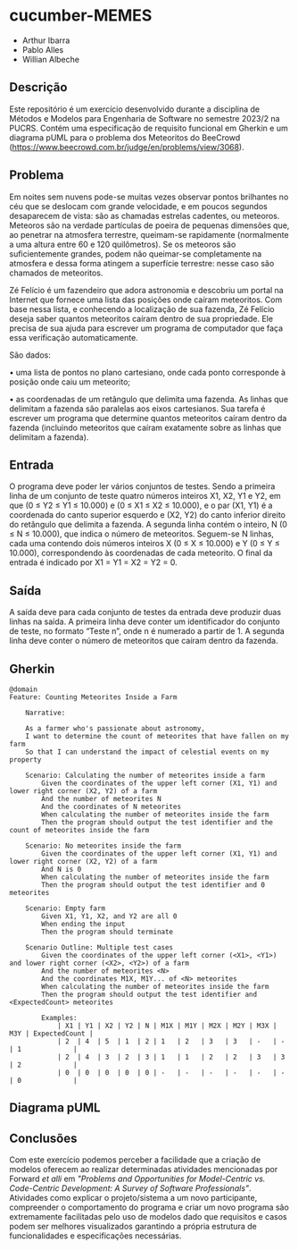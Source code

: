 # cucumber-MEMES

- Arthur Ibarra
- Pablo Alles
- Willian Albeche

## Descrição
Este repositório é um exercício desenvolvido durante a disciplina de Métodos e Modelos para Engenharia de Software no semestre 2023/2 na PUCRS. Contém uma especificação de requisito funcional em Gherkin e um diagrama pUML para o problema dos Meteoritos do BeeCrowd (https://www.beecrowd.com.br/judge/en/problems/view/3068).

## Problema
Em noites sem nuvens pode-se muitas vezes observar pontos brilhantes no céu que se deslocam com grande velocidade, e em poucos segundos desaparecem de vista: são as chamadas estrelas cadentes, ou meteoros. Meteoros são na verdade partículas de poeira de pequenas dimensões que, ao penetrar na atmosfera terrestre, queimam-se rapidamente (normalmente a uma altura entre 60 e 120 quilômetros). Se os meteoros são suficientemente grandes, podem não queimar-se completamente na atmosfera e dessa forma atingem a superfície terrestre: nesse caso são chamados de meteoritos.

Zé Felício é um fazendeiro que adora astronomia e descobriu um portal na Internet que fornece uma lista das posições onde caíram meteoritos. Com base nessa lista, e conhecendo a localização de sua fazenda, Zé Felício deseja saber quantos meteoritos caíram dentro de sua propriedade. Ele precisa de sua ajuda para escrever um programa de computador que faça essa verificação automaticamente.

São dados:

• uma lista de pontos no plano cartesiano, onde cada ponto corresponde à posição onde caiu um meteorito;

• as coordenadas de um retângulo que delimita uma fazenda. As linhas que delimitam a fazenda são paralelas aos eixos cartesianos. Sua tarefa é escrever um programa que determine quantos meteoritos caíram dentro da fazenda (incluindo meteoritos que caíram exatamente sobre as linhas que delimitam a fazenda).

## Entrada
O programa deve poder ler vários conjuntos de testes. Sendo a primeira linha de um conjunto de teste quatro números inteiros X1, X2, Y1 e Y2, em que (0 ≤ Y2 ≤ Y1 ≤ 10.000) e (0 ≤ X1 ≤ X2 ≤ 10.000), e o par (X1, Y1) é a coordenada do canto superior esquerdo e (X2, Y2) do canto inferior direito do retângulo que delimita a fazenda. A segunda linha contém o inteiro, N (0 ≤ N ≤ 10.000), que indica o número de meteoritos. Seguem-se N linhas, cada uma contendo dois números inteiros X (0 ≤ X ≤ 10.000) e Y (0 ≤ Y ≤ 10.000), correspondendo às coordenadas de cada meteorito. O final da entrada é indicado por X1 = Y1 = X2 = Y2 = 0.

## Saída
A saída deve para cada conjunto de testes da entrada deve produzir duas linhas na saída. A primeira linha deve conter um identificador do conjunto de teste, no formato “Teste n”, onde n é numerado a partir de 1. A segunda linha deve conter o número de meteoritos que caíram dentro da fazenda.

## Gherkin
```gherkin
@domain
Feature: Counting Meteorites Inside a Farm

    Narrative:

    As a farmer who's passionate about astronomy,
    I want to determine the count of meteorites that have fallen on my farm
    So that I can understand the impact of celestial events on my property

    Scenario: Calculating the number of meteorites inside a farm
        Given the coordinates of the upper left corner (X1, Y1) and lower right corner (X2, Y2) of a farm
        And the number of meteorites N
        And the coordinates of N meteorites
        When calculating the number of meteorites inside the farm
        Then the program should output the test identifier and the count of meteorites inside the farm

    Scenario: No meteorites inside the farm
        Given the coordinates of the upper left corner (X1, Y1) and lower right corner (X2, Y2) of a farm
        And N is 0
        When calculating the number of meteorites inside the farm
        Then the program should output the test identifier and 0 meteorites

    Scenario: Empty farm
        Given X1, Y1, X2, and Y2 are all 0
        When ending the input
        Then the program should terminate

    Scenario Outline: Multiple test cases
        Given the coordinates of the upper left corner (<X1>, <Y1>) and lower right corner (<X2>, <Y2>) of a farm
        And the number of meteorites <N>
        And the coordinates M1X, M1Y... of <N> meteorites
        When calculating the number of meteorites inside the farm
        Then the program should output the test identifier and <ExpectedCount> meteorites

        Examples:
            | X1 | Y1 | X2 | Y2 | N | M1X | M1Y | M2X | M2Y | M3X | M3Y | ExpectedCount |
            | 2  | 4  | 5  | 1  | 2 | 1   | 2   | 3   | 3   | -   | -   | 1             |
            | 2  | 4  | 3  | 2  | 3 | 1   | 1   | 2   | 2   | 3   | 3   | 2             |
            | 0  | 0  | 0  | 0  | 0 | -   | -   | -   | -   | -   | -   | 0             |
```

## Diagrama pUML


## Conclusões
Com este exercício podemos perceber a facilidade que a criação de modelos oferecem ao realizar determinadas atividades mencionadas por Forward <em>et alli</em> em <em>"Problems and Opportunities for Model-Centric vs. Code-Centric Development: A Survey of Software Professionals"</em>. Atividades como explicar o projeto/sistema a um novo participante, compreender o comportamento do programa e criar um novo programa são extremamente facilitadas pelo uso de modelos dado que requisitos e casos podem ser melhores visualizados garantindo a própria estrutura de funcionalidades e especificações necessárias.